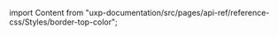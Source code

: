 
import Content from "uxp-documentation/src/pages/api-ref/reference-css/Styles/border-top-color";

<Content query="product=photoshop"/>
